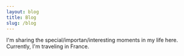 ```yaml
---
layout: blog
title: Blog
slug: /blog
---
```


I'm sharing the special/importan/interesting moments in my life here. Currently, I'm traveling in France.
<br />

